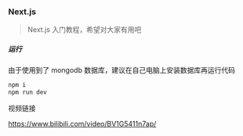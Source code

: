 ### Next.js

> Next.js 入门教程，希望对大家有用吧

##### 运行

由于使用到了 mongodb 数据库，建议在自己电脑上安装数据库再运行代码

```bash
npm i
npm run dev
```

视频链接

https://www.bilibili.com/video/BV1G5411n7ap/
